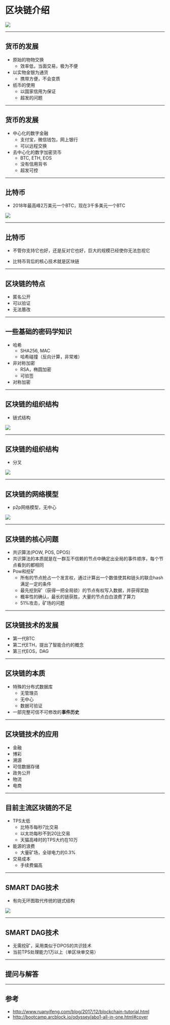 # 区块链介绍

![](http://www.ruanyifeng.com/blogimg/asset/2017/bg2017122701.jpg)

---
## 货币的发展
* 原始的物物交换
  - 效率低，当面交易，极为不便
* 以实物金银为通货
  - 携带方便，不会变质
* 纸币的使用
  - 以国家信用为保证
  - 超发的问题

---
## 货币的发展
* 中心化的数字金融
   - 支付宝，微信钱包，网上银行
   - 可以远程交换
* 去中心化的数字加密货币
   - BTC, ETH, EOS
   - 没有信用背书
   - 超发可控

---
## 比特币

* 2018年最高峰2万美元一个BTC，现在3千多美元一个BTC

![](image/btc_price.png)

---
## 比特币
* 不管你支持它也好，还是反对它也好，巨大的规模已经使你无法忽视它

* 比特币背后的核心技术就是区块链

---

## 区块链的特点

* 匿名公开
* 可以验证
* 无法篡改

---

## 一些基础的密码学知识

 - 哈希
   * SHA256, MAC
   * 哈希碰撞（反向计算，非常难）
 - 非对称加密
   * RSA，椭圆加密
   * 可验签
 - 对称加密

---

## 区块链的组织结构
- 链式结构

![](image/block_chain.png)

---

## 区块链的组织结构
- 分叉

![](image/fork.png)

---

## 区块链的网络模型
 - p2p网络模型，无中心

![](image/p2p.png)

---

## 区块链的核心问题
  - 共识算法(POW, POS, DPOS)
  - 共识算法的本质就是在一群互不信赖的节点中确定出全局的事件顺序，每个节点看到的都相同
  - Pow和挖矿
    * 所有的节点抢占一个发言权，通过计算出一个数值使其和链头的联合hash满足一定的条件
    * 最先挖到矿（获得一把全局锁）的节点有权写入数据，并获得奖励
    * 概率性的确认，最长的链获胜，大量的节点白白浪费了算力
    * 51%攻击，矿场的问题


---

## 区块链技术的发展

* 第一代BTC
* 第二代ETH，提出了智能合约的概念
* 第三代EOS，DAG

---

## 区块链的本质
  - 特殊的分布式数据库
    * 无管理员
    * 无中心
    * 数据可验证
  - 一部完整可信不可修改的**事件历史**
---

## 区块链技术的应用

* 金融
* 博彩
* 溯源
* 可信数据存储
* 政务公开
* 物流
* 电商

---

## 目前主流区块链的不足

- TPS太低
  * 比特币每秒7比交易
  * 以太坊每秒不到20比交易
  * 天猫高峰时的TPS大约在10万
- 能源的浪费
  * 大量矿场，全球电力的0.3%
- 交易成本
  * 手续费偏高


---

## SMART DAG技术

- 有向无环图取代传统的链式结构

![](image/dag.png)

---

## SMART DAG技术

- 无需挖矿，采用类似于DPOS的共识技术
- 当前TPS处理能力1万以上（单区块单交易）


---
## 提问与解答

---
## 参考

 - http://www.ruanyifeng.com/blog/2017/12/blockchain-tutorial.html
 - http://bootcamp.arcblock.io/odyssey/abo1-all-in-one.html#cover

